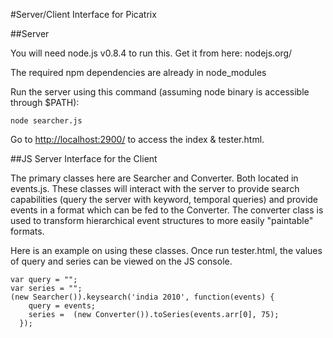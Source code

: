 #Server/Client Interface for Picatrix

##Server

You will need node.js v0.8.4 to run this. Get it from here: nodejs.org/

The required npm dependencies are already in node_modules

Run the server using this command (assuming node binary is accessible
through $PATH):

```node searcher.js```

Go to [http://localhost:2900/](http://localhost:2900/) to access the index & tester.html.


##JS Server Interface for the Client

The primary classes here are Searcher and Converter. Both located in
events.js. These classes will interact with the server to provide
search capabilities (query the server with keyword, temporal queries)
and provide events in a format which can be fed to the Converter. The
converter class is used to transform hierarchical event structures to
more easily "paintable" formats.

Here is an example on using these classes. Once run tester.html, the
values of query and series can be viewed on the JS console.

```
var query = "";
var series = "";
(new Searcher()).keysearch('india 2010', function(events) {
    query = events;
    series =  (new Converter()).toSeries(events.arr[0], 75);
  });
```
